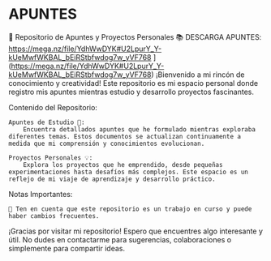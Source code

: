 # APUNTES 
🚀 Repositorio de Apuntes y Proyectos Personales 📚
 DESCARGA APUNTES: https://mega.nz/file/YdhWwDYK#U2LpurY_Y-kUeMwfWKBAL_bEiRStbfwdog7w_yVF768
](https://mega.nz/file/YdhWwDYK#U2LpurY_Y-kUeMwfWKBAL_bEiRStbfwdog7w_yVF768)
¡Bienvenido a mi rincón de conocimiento y creatividad! Este repositorio es mi espacio personal donde registro mis apuntes mientras estudio y desarrollo proyectos fascinantes.

Contenido del Repositorio:

    Apuntes de Estudio 📖:
        Encuentra detallados apuntes que he formulado mientras exploraba diferentes temas. Estos documentos se actualizan continuamente a medida que mi comprensión y conocimientos evolucionan.

    Proyectos Personales 💡:
        Explora los proyectos que he emprendido, desde pequeñas experimentaciones hasta desafíos más complejos. Este espacio es un reflejo de mi viaje de aprendizaje y desarrollo práctico.

Notas Importantes:

    🚨 Ten en cuenta que este repositorio es un trabajo en curso y puede haber cambios frecuentes.

¡Gracias por visitar mi repositorio! Espero que encuentres algo interesante y útil. No dudes en contactarme para sugerencias, colaboraciones o simplemente para compartir ideas.
